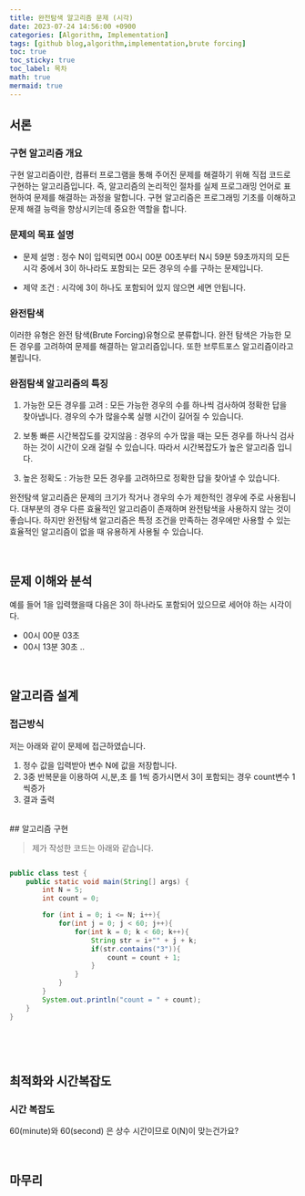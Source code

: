 ```yaml
---
title: 완전탐색 알고리즘 문제 (시각)
date: 2023-07-24 14:56:00 +0900
categories: [Algorithm, Implementation]
tags: [github blog,algorithm,implementation,brute forcing]
toc: true
toc_sticky: true
toc_label: 목차
math: true
mermaid: true
---
```


## 서론

### 구현 알고리즘 개요
구현 알고리즘이란, 컴퓨터 프로그램을 통해 주어진 문제를 해결하기 위해 직접 코드로 구현하는 알고리즘입니다.
즉, 알고리즘의 논리적인 절차를 실제 프로그래밍 언어로 표현하여 문제를 해결하는 과정을 말합니다.
구현 알고리즘은 프로그래밍 기초를 이해하고 문제 해결 능력을 향상시키는데 중요한 역할을 합니다.

### 문제의 목표 설명

- 문제 설명 : 정수 N이 입력되면 00시 00분 00초부터 N시 59분 59초까지의 모든 시각 중에서 3이 하나라도 포함되는 모든 경우의 수를 구하는 문제입니다.

- 제약 조건 : 시각에 3이 하나도 포함되어 있지 않으면 세면 안됩니다.

### 완전탐색
이러한 유형은 완전 탐색(Brute Forcing)유형으로 분류합니다.
완전 탐색은 가능한 모든 경우를 고려하여 문제를 해결하는 알고리즘입니다. 또한 브루트포스 알고리즘이라고 불립니다.

### 완점탐색 알고리즘의 특징

1. 가능한 모든 경우를 고려 : 모든 가능한 경우의 수를 하나씩 검사하여 정확한 답을 찾아냅니다.
경우의 수가 많을수록 실행 시간이 길어질 수 있습니다.

2. 보통 빠른 시간복잡도를 갖지않음 : 경우의 수가 많을 때는 모든 경우를 하나식 검사하는 것이 시간이 오래 걸릴 수 있습니다.
따라서 시간복잡도가 높은 알고리즘 입니다.

3. 높은 정확도 : 가능한 모든 경우를 고려하므로 정확한 답을 찾아낼 수 있습니다.

완전탐색 알고리즘은 문제의 크기가 작거나 경우의 수가 제한적인 경우에 주로 사용됩니다. 대부분의 경우 다른 효율적인 알고리즘이 존재하며 완전탐색을 사용하지 않는 것이 좋습니다. 하지만 완전탐색 알고리즘은 특정 조건을 만족하는 경우에만 사용할 수 있는 효율적인 알고리즘이 없을 때 유용하게 사용될 수 있습니다.


<br>

## 문제 이해와 분석
예를 들어 1을 입력했을때 다음은 3이 하나라도 포함되어 있으므로 세어야 하는 시각이다.
- 00시 00분 03초
- 00시 13분 30초
..
<br>

## 알고리즘 설계

### 접근방식
저는 아래와 같이 문제에 접근하였습니다.
1. 정수 값을 입력받아 변수 N에 값을 저장합니다.
2. 3중 반복문을 이용하여 시,분,초 를 1씩 증가시면서 3이 포함되는 경우 count변수 1씩증가
3. 결과 출력

<br>
## 알고리즘 구현

>제가 작성한 코드는 아래와 같습니다.

```java

public class test {
    public static void main(String[] args) {
        int N = 5;
        int count = 0;

        for (int i = 0; i <= N; i++){
            for(int j = 0; j < 60; j++){
                for(int k = 0; k < 60; k++){
                    String str = i+"" + j + k;
                    if(str.contains("3")){
                        count = count + 1;
                    }
                }
            }
        }
        System.out.println("count = " + count);
    }
}




```
<br>

## 최적화와 시간복잡도

### 시간 복잡도

60(minute)와 60(second) 은 상수 시간이므로 0(N)이 맞는건가요?


<br>

## 마무리